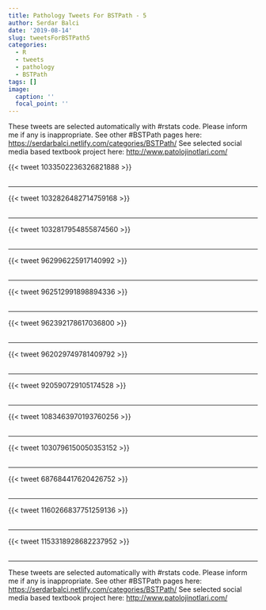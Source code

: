 ```yaml
---
title: Pathology Tweets For BSTPath - 5
author: Serdar Balci
date: '2019-08-14'
slug: tweetsForBSTPath5
categories:
  - R
  - tweets
  - pathology
  - BSTPath
tags: []
image:
  caption: ''
  focal_point: ''
---
```



These tweets are selected automatically with #rstats code. Please inform me if any is inappropriate.
See other #BSTPath pages here: https://serdarbalci.netlify.com/categories/BSTPath/ 
See selected social media based textbook project here: http://www.patolojinotlari.com/

{{< tweet 1033502236326821888 >}}
<br>
<br>
<hr>
{{< tweet 1032826482714759168 >}}
<br>
<br>
<hr>
{{< tweet 1032817954855874560 >}}
<br>
<br>
<hr>
{{< tweet 962996225917140992 >}}
<br>
<br>
<hr>
{{< tweet 962512991898894336 >}}
<br>
<br>
<hr>
{{< tweet 962392178617036800 >}}
<br>
<br>
<hr>
{{< tweet 962029749781409792 >}}
<br>
<br>
<hr>
{{< tweet 920590729105174528 >}}
<br>
<br>
<hr>
{{< tweet 1083463970193760256 >}}
<br>
<br>
<hr>
{{< tweet 1030796150050353152 >}}
<br>
<br>
<hr>
{{< tweet 687684417620426752 >}}
<br>
<br>
<hr>
{{< tweet 1160266837751259136 >}}
<br>
<br>
<hr>
{{< tweet 1153318928682237952 >}}
<br>
<br>
<hr>


These tweets are selected automatically with #rstats code. Please inform me if any is inappropriate.
See other #BSTPath pages here: https://serdarbalci.netlify.com/categories/BSTPath/ 
See selected social media based textbook project here: http://www.patolojinotlari.com/
